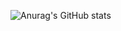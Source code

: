 ![Anurag's GitHub stats](https://github-readme-stats.vercel.app/api?username=neon-blaze&show_icons=true)
